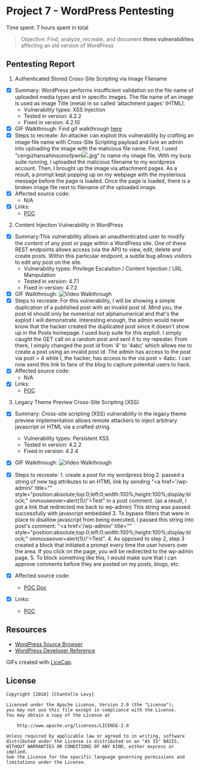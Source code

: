 # Project 7 - WordPress Pentesting

Time spent: 7 hours spent in total

> Objective: Find, analyze, recreate, and document **three vulnerabilities** affecting an old version of WordPress

## Pentesting Report

1. Authenticated Stored Cross-Site Scripting via Image Filename
  - [x] Summary: WordPress performs insufficient validation on the file name of uploaded media types and in specific images. The file name of an image is used as image Title (meta) in so called ‘attachment pages’ (HTML).
    - Vulnerability types: XSS Injection
    - Tested in version: 4.2.2
    - Fixed in version: 4.2.10
  - [x]  GIF Walkthrough: Find gif walkthrough [here](https://i.imgur.com/Uz7bmOy.gif)
  - [x] Steps to recreate: An attacker can exploit this vulnerability by crafting an image file name with Cross-Site Scripting payload and lure an admin into uploading the image with the malicious file name. First, I used "cengizhansahinsumofpwn<img src=a onerror=alert(document.cookie)>.jpg" to name my image file. With my burp suite running, I uploaded the malicious filename to my wordpress account. Then, I brought up the image via attachment pages. As a result, a prompt kept popping up on my webpage with the mysterious message before the page is loaded. Once the page is loaded, there is a broken image file next to filename of the uploaded image.
  - [x] Affected source code:
    - N/A
  - [x] Links:
    - [POC](https://sumofpwn.nl/advisory/2016/persistent_cross_site_scripting_vulnerability_in_wordpress_due_to_unsafe_processing_of_file_names.html)

2. Content Injection Vulnerability in WordPress
  - [x] Summary:This vulnerability allows an unauthenticated user to modify the content of any post or page within a WordPress site. One of these REST endpoints allows access (via the API) to view, edit, delete and create posts. Within this particular endpoint, a subtle bug allows visitors to edit any post on the site.
    - Vulnerability types: Privilege Escalation / Content Injection / URL Manipulation
    - Tested in version: 4.7.1
    - Fixed in version: 4.7.2
  - [x] GIF Walkthrough: <img src='https://i.imgur.com/c27HX7Y.gif' title='Video Walkthrough' width='' alt='Video Walkthrough' />
  - [x] Steps to recreate: For this vulnerability, I will be showing a simple duplication of a published post with an invalid post id. Mind you, the post id should only be numerical not alphanumerical and that's the exploit I will demonstrate. Interesting enough, the admin would never know that the hacker created the duplicated post since it doesn't show up in the Posts homepage. I used burp suite for this exploit. I simply caught the GET call on a random post and sent it to my repeater. From there, I simply changed the post id from '4' to '4abc' which allows me to create a post using an invalid post id. The admin has access to the post via post = 4 while I, the hacker, has access to the via post = 4abc. I can now send this link to fans of the blog to capture potential users to hack.
  - [x] Affected source code:
    - N/A
  - [x] Links:
    - [POC](https://blog.sucuri.net/2017/02/content-injection-vulnerability-wordpress-rest-api.html)

3. Legacy Theme Preview Cross-Site Scripting (XSS)
  - [x] Summary: Cross-site scripting (XSS) vulnerability in the legacy theme preview implementation allows remote attackers to inject arbitrary javascript or HTML via a crafted string.
    - Vulnerability types: Persistent XSS
    - Tested in version: 4.2.2
    - Fixed in version: 4.2.4
  - [x] GIF Walkthrough: <img src='https://i.imgur.com/dguno5u.gif' title='Video Walkthrough' width='' alt='Video Walkthrough' />
  - [x] Steps to recreate:
        1. create a post for my wordpress blog
        2. passed a string of new tag attributes to an HTML link by sending "<a href='/wp-admin/' title="" style="position:absolute;top:0;left:0;width:100%;height:100%;display:block;" onmouseover=alert(1)//'>Test</a>" in a post comment. (as a result, i got a link that redirected me back to wp-admin) This string was passed successfully with javascript embedded
        3. To bypass filters that were in place to disallow javascript from being executed, I passed this string into post's comment: "<a href='/wp-admin/' title="" style="position:absolute;top:0;left:0;width:100%;height:100%;display:block;" onmouseover=alert(1)//'>Test</a>".
        4. As opposed to step 2, step 3 created a block that initiated a prompt every time the user hovers over the area. If you click on the page, you will be redirected to the wp-admin page.
        5. To block something like this, I would make sure that I can approve comments before they are posted on my posts, blogs, etc.

  - [x] Affected source code:
    - [POC Doc](https://core.trac.wordpress.org/changeset/33549)
  - [x] Links:
    - [POC](https://blog.sucuri.net/2015/08/persistent-xss-vulnerability-in-wordpress-explained.html)

## Resources

- [WordPress Source Browser](https://core.trac.wordpress.org/browser/)
- [WordPress Developer Reference](https://developer.wordpress.org/reference/)

GIFs created with [LiceCap](http://www.cockos.com/licecap/).

## License

    Copyright [2018] [Chantelle Levy]

    Licensed under the Apache License, Version 2.0 (the "License");
    you may not use this file except in compliance with the License.
    You may obtain a copy of the License at

        http://www.apache.org/licenses/LICENSE-2.0

    Unless required by applicable law or agreed to in writing, software
    distributed under the License is distributed on an "AS IS" BASIS,
    WITHOUT WARRANTIES OR CONDITIONS OF ANY KIND, either express or implied.
    See the License for the specific language governing permissions and
    limitations under the License.
